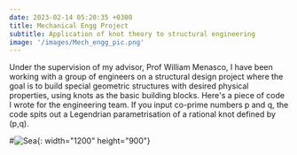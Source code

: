 ```yaml
---
date: 2023-02-14 05:20:35 +0300
title: Mechanical Engg Project
subtitle: Application of knot theory to structural engineering
image: '/images/Mech_engg_pic.png'
---
```

Under the supervision of my advisor, Prof William Menasco, I have been working with a group of engineers on a structural design project where the goal is to build special geometric structures with desired physical properties, using knots as the basic building blocks. 
Here's a piece of code I wrote for the engineering team. If you input co-prime numbers p and q, the code spits out a Legendrian parametrisation of a rational knot defined by (p,q).


#![Sea](/images/image-example-4.jpg){: width="1200" height="900"}

